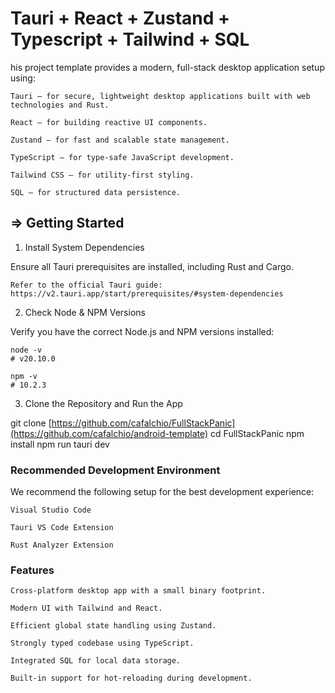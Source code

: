 # Tauri + React + Zustand + Typescript + Tailwind + SQL 

his project template provides a modern, full-stack desktop application setup using:

    Tauri – for secure, lightweight desktop applications built with web technologies and Rust.

    React – for building reactive UI components.

    Zustand – for fast and scalable state management.

    TypeScript – for type-safe JavaScript development.

    Tailwind CSS – for utility-first styling.

    SQL – for structured data persistence.

## => Getting Started
1. Install System Dependencies

Ensure all Tauri prerequisites are installed, including Rust and Cargo.

    Refer to the official Tauri guide:
    https://v2.tauri.app/start/prerequisites/#system-dependencies

2. Check Node & NPM Versions

Verify you have the correct Node.js and NPM versions installed:
    
    node -v
    # v20.10.0
    
    npm -v
    # 10.2.3

3. Clone the Repository and Run the App

git clone [https://github.com/cafalchio/FullStackPanic](https://github.com/cafalchio/android-template)
cd FullStackPanic
npm install
npm run tauri dev

### Recommended Development Environment

We recommend the following setup for the best development experience:

    Visual Studio Code

    Tauri VS Code Extension

    Rust Analyzer Extension

### Features

    Cross-platform desktop app with a small binary footprint.

    Modern UI with Tailwind and React.

    Efficient global state handling using Zustand.

    Strongly typed codebase using TypeScript.

    Integrated SQL for local data storage.

    Built-in support for hot-reloading during development.
